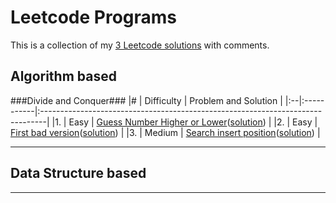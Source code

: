 Leetcode Programs
===================
This is a collection of my [3 Leetcode solutions](./) with comments.

Algorithm based
--------------------------------------------
###Divide and Conquer###
|#  | Difficulty | Problem and Solution                                                           |
|:--|:-----------|:-------------------------------------------------------------------------------|
|1. | Easy       | [Guess Number Higher or Lower](https://leetcode.com/problems/guess-number-higher-or-lower/)([solution](./algo_dc_elem_guess_num_higher_or_lower.py))        |
|2. | Easy       | [First bad version](https://leetcode.com/problems/first-bad-version/)([solution](./algo_dc_first_bad_version.py))  |
|3. | Medium     | [Search insert position](https://leetcode.com/problems/search-insert-position/)([solution](./algo_dc_search_insert_position.py))                |


----------------------------------------------------------------------------------------
Data Structure based
--------------------------------------------


----------------------------------------------------------------------------------------
